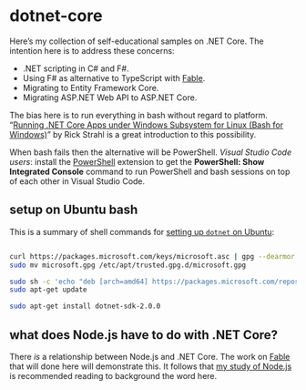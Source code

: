 # dotnet-core

Here’s my collection of self-educational samples on .NET Core. The intention here is to address these concerns:

* .NET scripting in C# and F#.
* Using F# as alternative to TypeScript with [Fable](http://fable.io/).
* Migrating to Entity Framework Core.
* Migrating ASP.NET Web API to ASP.NET Core.

The bias here is to run everything in bash without regard to platform. “[Running .NET Core Apps under Windows Subsystem for Linux (Bash for Windows)](https://weblog.west-wind.com/posts/2017/Apr/13/Running-NET-Core-Apps-under-Windows-Subsystem-for-Linux-Bash-for-Windows)” by Rick Strahl is a great introduction to this possibility.

When bash fails then the alternative will be PowerShell. _Visual Studio Code users_: install the [PowerShell](https://marketplace.visualstudio.com/items?itemName=ms-vscode.PowerShell) extension to get the **PowerShell: Show Integrated Console** command to run PowerShell and bash sessions on top of each other in Visual Studio Code.

## setup on Ubuntu bash

This is a summary of shell commands for [setting up `dotnet` on Ubuntu](https://www.microsoft.com/net/core#linuxubuntu):

```bash

curl https://packages.microsoft.com/keys/microsoft.asc | gpg --dearmor > microsoft.gpg
sudo mv microsoft.gpg /etc/apt/trusted.gpg.d/microsoft.gpg

sudo sh -c 'echo "deb [arch=amd64] https://packages.microsoft.com/repos/microsoft-ubuntu-xenial-prod xenial main" > /etc/apt/sources.list.d/dotnetdev.list'
sudo apt-get update

sudo apt-get install dotnet-sdk-2.0.0

```

## what does Node.js have to do with .NET Core?

There _is_ a relationship between Node.js and .NET Core. The work on [Fable](http://fable.io/) that will done here will demonstrate this. It follows that [my study of Node.js](https://github.com/BryanWilhite/nodejs) is recommended reading to background the word here.
